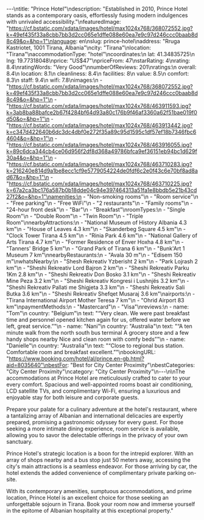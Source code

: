 ---\ntitle: "Prince Hotel"\ndescription: "Established in 2010, Prince Hotel stands as a contemporary oasis, effortlessly fusing modern indulgences with unrivaled accessibility."\nfeaturedImage: "https://cf.bstatic.com/xdata/images/hotel/max1024x768/368072552.jpg?k=49ef435f33a8cbb7bb3d2cc065e1dffe088e60ea7e9c97d246ccc0baab8d8c49&o=&hp=1"\nlanguage: en\nslug: prince-hotel\naddress: "Rruga Kastriotet, 1001 Tirana, Albania"\ncity: "Tirana"\nlocation: "Tirana"\naccommodationType: "hotel"\ncoordinates:\n  lat: 41.34835725\n  lng: 19.77318048\nprice: "US$47"\npriceFrom: 47\nstarRating: 4\nrating: 8.4\nratingWords: "Very Good"\nnumberOfReviews: 201\nratings:\n  overall: 8.4\n  location: 8.1\n  cleanliness: 8.4\n  facilities: 8\n  value: 8.5\n  comfort: 8.3\n  staff: 9.4\n  wifi: 7.8\nimages:\n  - "https://cf.bstatic.com/xdata/images/hotel/max1024x768/368072552.jpg?k=49ef435f33a8cbb7bb3d2cc065e1dffe088e60ea7e9c97d246ccc0baab8d8c49&o=&hp=1"\n  - "https://cf.bstatic.com/xdata/images/hotel/max1024x768/463911593.jpg?k=3ab8ba88bafce2b67f4284bf64d93a80c176b9f46af3360a62f51bae019f0d50&o=&hp=1"\n  - "https://cf.bstatic.com/xdata/images/hotel/max1024x768/463913442.jpg?k=c347d422640b6dc3dc4dbf0e272f35a89c95d1595c1df57ef18b7346fbc64604&o=&hp=1"\n  - "https://cf.bstatic.com/xdata/images/hotel/max1024x768/463916055.jpg?k=89c6dca344cb4ce06d956f2df8d368a49786bfca9ef36151eb94bc1d629f30a4&o=&hp=1"\n  - "https://cf.bstatic.com/xdata/images/hotel/max1024x768/463710283.jpg?k=216240e814d9a1be8ecc1cf9e5779054224de0fdf6c2e0f43c6e70bf8ad8ad67&o=&hp=1"\n  - "https://cf.bstatic.com/xdata/images/hotel/max1024x768/463710225.jpg?k=67a2ca3bc176a587b0b18dde04c94e397464313a51fa1e8bbdb5e21b43cd27f2&o=&hp=1"\namenities:\n  - "Non-smoking rooms"\n  - "Room service"\n  - "Free parking"\n  - "Free WiFi"\n  - "2 restaurants"\n  - "Family rooms"\n  - "24-hour front desk"\n  - "Bar"\n  - "Breakfast"\nroomTypes:\n  - "Single Room"\n  - "Double Room"\n  - "Twin Room"\n  - "Triple Room"\nnearbyAttractions:\n  - "National Museum of History Albania 4.3 km"\n  - "House of Leaves 4.3 km"\n  - "Skanderbeg Square 4.5 km"\n  - "Clock Tower Tirana 4.5 km"\n  - "Rinia Park 4.6 km"\n  - "National Gallery of Arts Tirana 4.7 km"\n  - "Former Residence of Enver Hoxha 4.8 km"\n  - "Tanners' Bridge 5 km"\n  - "Grand Park of Tirana 6 km"\n  - "Bunk'Art 1 Museum 7 km"\nnearbyRestaurants:\n  - "Avala 30 m"\n  - "Edisem 150 m"\nwhatsNearby:\n  - "Shesh Rekreativ Yzberisht 2 km"\n  - "Park Lojrash 2 km"\n  - "Sheshi Rekreativ Lord Bajron 2 km"\n  - "Sheshi Rekreativ Parku 1Km 2.8 km"\n  - "Sheshi Rekreativ Don Bosko 3.1 km"\n  - "Sheshi Rekreativ Mine Peza 3.2 km"\n  - "Sheshi Rekreativ Kongresi i Lushnjës 3.2 km"\n  - "Sheshi Rekreativ Pallati me Shigjeta 3.3 km"\n  - "Sheshi Rekreativ Sali Butka 3.6 km"\n  - "Sheshi Rekreativ Shefqet Musaraj 3.6 km"\nairports:\n  - "Tirana International Airport Mother Teresa 7 km"\n  - "Ohrid Airport 83 km"\npaymentMethods:\n  - "Mastercard"\n  - "Visa"\nreviews:\n  - name: "Tom"\n    country: "Belgium"\n    text: "“Very clean.
We were past breakfast time and personnel opened kitchen again for us, offered water before we left, great service.”"\n  - name: "Nani"\n    country: "Australia"\n    text: "“A ten minute walk from the north south bus terminal
A grocery store and a few handy shops nearby
Nice and clean room with comfy beds”"\n  - name: "Danielle"\n    country: "Australia"\n    text: "“Close to regional bus station. Comfortable room and breakfast excellent.”"\nbookingURL: "https://www.booking.com/hotel/al/prince.en-gb.html?aid=8035640"\nbestFor: "Best for City Center Proximity"\nbestCategories: "City Center Proximity"\ncategory: "City Center Proximity"\n---\n\nThe accommodations at Prince Hotel are meticulously crafted to cater to your every comfort. Spacious and well-appointed rooms boast air conditioning, LCD satellite TVs, and complimentary Wi-Fi, ensuring a luxurious and enjoyable stay for both leisure and corporate guests.

Prepare your palate for a culinary adventure at the hotel's restaurant, where a tantalizing array of Albanian and international delicacies are expertly prepared, promising a gastronomic odyssey for every guest. For those seeking a more intimate dining experience, room service is available, allowing you to savor the delectable offerings in the privacy of your own sanctuary.

Prince Hotel's strategic location is a boon for the intrepid explorer. With an array of shops nearby and a bus stop just 50 meters away, accessing the city's main attractions is a seamless endeavor. For those arriving by car, the hotel extends the added convenience of complimentary private parking on-site.

With its contemporary amenities, sumptuous accommodations, and prime location, Prince Hotel is an excellent choice for those seeking an unforgettable sojourn in Tirana. Book your room now and immerse yourself in the epitome of Albanian hospitality at this exceptional property."